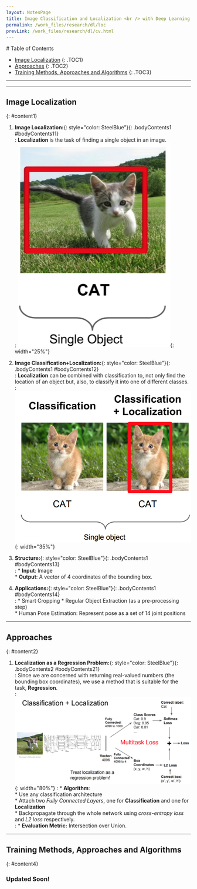```yaml
---
layout: NotesPage
title: Image Classification and Localization <br /> with Deep Learning
permalink: /work_files/research/dl/loc
prevLink: /work_files/research/dl/cv.html
---
```


<div markdown="1" class = "TOC">
# Table of Contents

  * [Image Localization](#content1)
  {: .TOC1}
  * [Approaches](#content2)
  {: .TOC2}
  * [Training Methods, Approaches and Algorithms](#content3)
  {: .TOC3}
</div>

***
***

## Image Localization
{: #content1}

1. **Image Localization:**{: style="color: SteelBlue"}{: .bodyContents1 #bodyContents11}  
    :   __Localization__ is the task of finding a single object in an image.  
    :   ![img](/main_files/cs231n/11_2/1.png){: width="25%"}  

2. **Image Classification+Localization:**{: style="color: SteelBlue"}{: .bodyContents1 #bodyContents12}  
    :   __Localization__ can be combined with classification to, not only find the location of an object but, also, to classify it into one of different classes. 
    :   ![img](/main_files/cs231n/11_2/2.png){: width="35%"}  

3. **Structure:**{: style="color: SteelBlue"}{: .bodyContents1 #bodyContents13}  
    :   * __Input__: Image  
        * __Output__: A vector of 4 coordinates of the bounding box.  

4. **Applications:**{: style="color: SteelBlue"}{: .bodyContents1 #bodyContents14}  
    :   * Smart Cropping
        * Regular Object Extraction (as a pre-processing step)  
        * Human Pose Estimation: Represent pose as a set of 14 joint positions 

***

## Approaches
{: #content2}

1. **Localization as a Regression Problem:**{: style="color: SteelBlue"}{: .bodyContents2 #bodyContents21}  
    :   Since we are concerned with returning real-valued numbers (the bounding box coordinates), we use a method that is suitable for the task, __Regression__.   
    :   ![img](/main_files/cs231n/11_2/3.png){: width="80%"}
    :   * __Algorithm__:    
            * Use any classification architecture  
            * Attach two _Fully Connected Layers_, one for __Classification__ and one for __Localization__  
            * Backpropagate through the whole network using _cross-entropy loss_ and _L2 loss_ respectively.  
    :   * __Evaluation Metric:__ Intersection over Union.  

***

## Training Methods, Approaches and Algorithms 
{: #content4}

### Updated Soon!